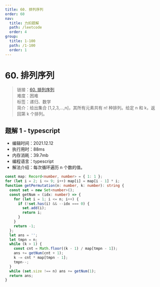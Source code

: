 ```yaml
---
title: 60. 排列序列
order: 60
nav:
  title: 力扣题解
  path: /leetcode
  order: 4
group:
  title: 1-100
  path: /1-100
  order: 1
---
```


# 60. 排列序列

> 链接：[60. 排列序列](https://leetcode-cn.com/problems/permutation-sequence/)  
> 难度：困难  
> 标签：递归、数学  
> 简介：给出集合 [1,2,3,...,n]，其所有元素共有 n! 种排列。给定 n 和 k，返回第 k 个排列。

## 题解 1 - typescript

- 编辑时间：2021.12.12
- 执行用时：88ms
- 内存消耗：39.7mb
- 编程语言：typescript
- 解法介绍：每次循环遍历 n 个数的值。

```typescript
const map: Record<number, number> = { 1: 1 };
for (let i = 2; i <= 9; i++) map[i] = map[i - 1] * i;
function getPermutation(n: number, k: number): string {
  const set = new Set<number>();
  const getNum = (idx: number) => {
    for (let i = 1; i <= n; i++) {
      if (!set.has(i) && --idx === 0) {
        set.add(i);
        return i;
      }
    }
    return -1;
  };
  let ans = '';
  let tmpn = n;
  while (k > 1) {
    const cnt = Math.floor((k - 1) / map[tmpn - 1]);
    ans += getNum(cnt + 1);
    k -= cnt * map[tmpn - 1];
    tmpn--;
  }
  while (set.size !== n) ans += getNum(1);
  return ans;
}
```
